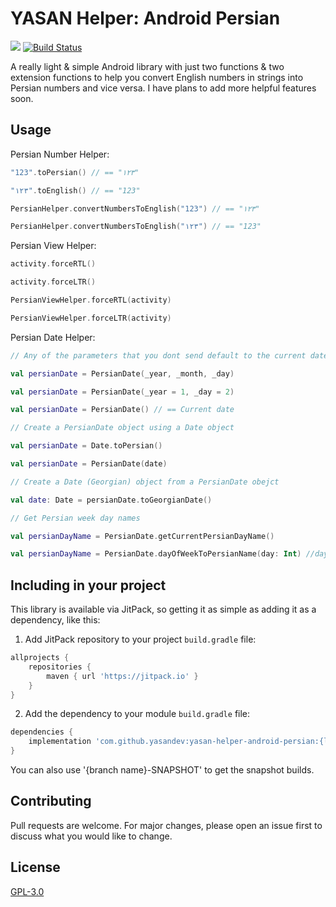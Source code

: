 # YASAN Helper: Android Persian
[![](https://jitpack.io/v/yasandev/yasan-helper-android-persian.svg)](https://jitpack.io/#yasandev/yasan-helper-android-persian) [![Build Status](https://travis-ci.com/yasandev/yasan-helper-android-persian.svg?branch=main)](https://travis-ci.com/yasandev/yasan-helper-android-persian)

A really light & simple Android library with just two functions & two extension functions to help you convert English numbers in strings into Persian numbers and vice versa. I have plans to add more helpful features soon.

## Usage
Persian Number Helper:
```kotlin
"123".toPersian() // == "۱۲٣"

"۱۲٣".toEnglish() // == "123"

PersianHelper.convertNumbersToEnglish("123") // == "۱۲٣"

PersianHelper.convertNumbersToEnglish("۱۲٣") // == "123"
```

Persian View Helper:
```kotlin
activity.forceRTL() 

activity.forceLTR() 

PersianViewHelper.forceRTL(activity)

PersianViewHelper.forceLTR(activity)
```

Persian Date Helper:
```kotlin
// Any of the parameters that you dont send default to the current date

val persianDate = PersianDate(_year, _month, _day)

val persianDate = PersianDate(_year = 1, _day = 2)

val persianDate = PersianDate() // == Current date

// Create a PersianDate object using a Date object

val persianDate = Date.toPersian() 

val persianDate = PersianDate(date) 

// Create a Date (Georgian) object from a PersianDate obejct

val date: Date = persianDate.toGeorgianDate() 

// Get Persian week day names

val persianDayName = PersianDate.getCurrentPersianDayName()

val persianDayName = PersianDate.dayOfWeekToPersianName(day: Int) //day == Calendar.SATURDAY...

```

## Including in your project
This library is available via JitPack, so getting it as simple as adding it as a dependency, like this:

1. Add JitPack repository to your project `build.gradle` file:
```gradle
allprojects {
    repositories {
        maven { url 'https://jitpack.io' }
    }
}
```
2. Add the dependency to your module `build.gradle` file:
```gradle
dependencies {
    implementation 'com.github.yasandev:yasan-helper-android-persian:{latest version}'
}
```

You can also use '{branch name}-SNAPSHOT' to get the snapshot builds.

## Contributing
Pull requests are welcome. For major changes, please open an issue first to discuss what you would like to change.

## License
[GPL-3.0](https://www.gnu.org/licenses/gpl-3.0.txt)

